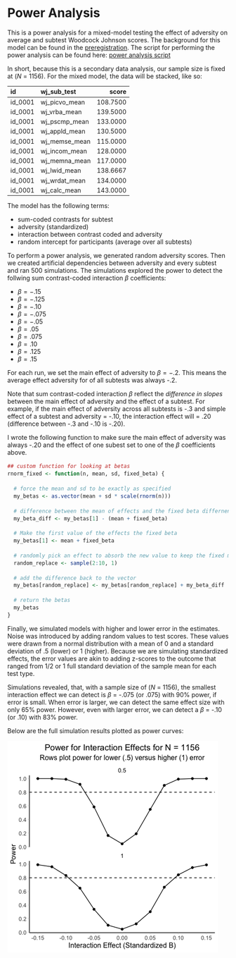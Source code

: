 Power Analysis
================

This is a power analysis for a mixed-model testing the effect of
adversity on average and subtest Woodcock Johnson scores. The background
for this model can be found in the [preregistration](../). The script
for performing the power analysis can be found here: [power analysis
script](../../scripts/power-simulation.R)

In short, because this is a secondary data analysis, our sample size is
fixed at (*N* = 1156). For the mixed model, the data will be stacked,
like so:

| id      | wj_sub_test   |    score |
|:--------|:--------------|---------:|
| id_0001 | wj_picvo_mean | 108.7500 |
| id_0001 | wj_vrba_mean  | 139.5000 |
| id_0001 | wj_pscmp_mean | 133.0000 |
| id_0001 | wj_appld_mean | 130.5000 |
| id_0001 | wj_memse_mean | 115.0000 |
| id_0001 | wj_incom_mean | 128.0000 |
| id_0001 | wj_memna_mean | 117.0000 |
| id_0001 | wj_lwid_mean  | 138.6667 |
| id_0001 | wj_wrdat_mean | 134.0000 |
| id_0001 | wj_calc_mean  | 143.0000 |

The model has the following terms:

- sum-coded contrasts for subtest
- adversity (standardized)
- interaction between contrast coded and adversity
- random intercept for participants (average over all subtests)

To perform a power analysis, we generated random adversity scores. Then
we created artificial dependencies between adversity and every subtest
and ran 500 simulations. The simulations explored the power to detect
the follwing sum contrast-coded interaction $\beta$ coefficients:

- $\beta=-.15$
- $\beta=-.125$
- $\beta=-.10$
- $\beta=-.075$
- $\beta=-.05$
- $\beta=.05$
- $\beta=.075$
- $\beta=.10$
- $\beta=.125$
- $\beta=.15$

For each run, we set the main effect of adversity to $\beta=-.2$. This
means the average effect adversity for of all subtests was always -.2.

Note that sum contrast-coded interaction $\beta$ reflect the *difference
in slopes* between the main effect of adversity and the effect of a
subtest. For example, if the main effect of adversity across all
subtests is -.3 and simple effect of a subtest and adversity = -.10, the
interaction effect will = .20 (difference between -.3 and -.10 is -.20).

I wrote the following function to make sure the main effect of adversity
was always -.20 and the effect of one subest set to one of the $\beta$
coefficients above.

``` r
## custom function for looking at betas
rnorm_fixed <- function(n, mean, sd, fixed_beta) {
  
  # force the mean and sd to be exactly as specified
  my_betas <- as.vector(mean + sd * scale(rnorm(n)))
  
  # difference between the mean of effects and the fixed beta differnence
  my_beta_diff <- my_betas[1] - (mean + fixed_beta)
  
  # Make the first value of the effects the fixed beta
  my_betas[1] <- mean + fixed_beta
  
  # randomly pick an effect to absorb the new value to keep the fixed mean
  random_replace <- sample(2:10, 1)
  
  # add the difference back to the vector
  my_betas[random_replace] <- my_betas[random_replace] + my_beta_diff
  
  # return the betas
  my_betas
}
```

Finally, we simulated models with higher and lower error in the
estimates. Noise was introduced by adding random values to test scores.
These values were drawn from a normal distribution with a mean of 0 and
a standard deviation of .5 (lower) or 1 (higher). Because we are
simulating standardized effects, the error values are akin to adding
z-scores to the outcome that ranged from 1/2 or 1 full standard
deviation of the sample mean for each test type.

Simulations revealed, that, with a sample size of (*N* = 1156), the
smallest interaction effect we can detect is $\beta$ = -.075 (or .075)
with 90% power, if error is small. When error is larger, we can detect
the same effect size with only 65% power. However, even with larger
error, we can detect a $\beta$ = -.10 (or .10) with 83% power.

Below are the full simulation results plotted as power curves:

<img src="README_files/figure-commonmark/unnamed-chunk-4-1.png"
data-fig-align="center" />
